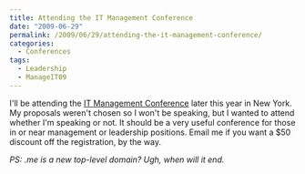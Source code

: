 ```yaml
---
title: Attending the IT Management Conference
date: "2009-06-29"
permalink: /2009/06/29/attending-the-it-management-conference/
categories:
  - Conferences
tags:
  - Leadership
  - ManageIT09
---
```

I'll be attending the [IT Management Conference][1] later this year in New York. My proposals weren't chosen so I won't be speaking, but I wanted to attend whether I'm speaking or not. It should be a very useful conference for those in or near management or leadership positions. Email me if you want a $50 discount off the registration, by the way.

*PS: .me is a new top-level domain? Ugh, when will it end.*

 [1]: http://www.manageit.me/
